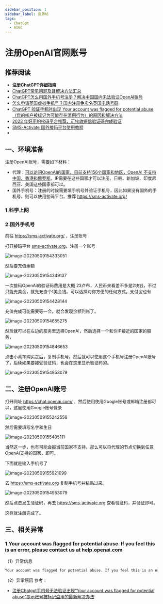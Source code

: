 ```yaml
---
sidebar_position: 1
sidebar_label: 资源帖
tags:
  - ChatGpt
  - AIGC
---
```



# 注册OpenAI官网账号

## 推荐阅读

- [**注册ChatGPT详细指南**](https://sms-activate.org/cn/info/ChatGPT)
- [ChatGPT常见问题及其解决方法汇总](https://blog.csdn.net/apple_51931783/article/details/130476452#comments_26368615)
- [ChatGPT怎么用国外手机号注册？解决中国国内无法验证OpenAI账号](https://www.chenweiliang.com/cwl-29546.html)
- [怎么申请英国虚拟手机号？国内注册免实名英国电话号码](https://www.chenweiliang.com/cwl-28676.html)
- [ChatGPT 验证手机时出现 Your account was flagged for potential abuse（您的帐户被标记为可能存在滥用行为）的原因和解决方法](https://laowangblog.com/chatgpt-your-account-was-flagged-for-potential-abuse.html)
- [2023 年好用的接码平台推荐，可接收短信验证码完成验证](https://laowangblog.com/recommended-sms-activate.html)
- [SMS-Activate 国外接码平台使用教程](https://www.11meigui.com/2023/sms-activate-usage.html)
-

## 一、环境准备

注册OpenAI账号，需要如下材料：

- 代理：[可以访问OpenAI的国家，目前支持156个国家和地区，OpenAI 不支持中国、香港和俄罗斯](https://uzbox.com/ai/not-available-openai.html)。IP需要在这些国家才可以注册。日韩、新加坡、印度尼西亚、美国这些国家都可以。
- 国外手机号：注册的时候需要填手机号并验证手机号，因此如果没有国外的手机号，则可以使用接码平台。推荐 <https://sms-activate.org/>

### 1.科学上网

### 2.国外手机号

前往 <https://sms-activate.org/> ，注册账号

打开接码平台 [sms-activate.org](https://sms-activate.org/?ref=2068197)，注册一个账号

![image-20230509154333051](./images/02-注册OpenAI官网账号/image-20230509154333051.png)

然后要充值余额

![image-20230509154349137](./images/02-注册OpenAI官网账号/image-20230509154349137.png)

一次接码OpenAi的验证码费用是大概 23卢布，人民币来看差不多是2块钱，不过只能充美金，就先充直个1美金钱。可以选择对你方便的任何方式。支付宝也有

![image-20230509154428144](./images/02-注册OpenAI官网账号/image-20230509154428144.png)

充值完成可能需要等一会，就会发现余额到账了。

![image-20230509154655275](./images/02-注册OpenAI官网账号/image-20230509154655275.png)

然后就可以在左边的服务里选择OpenAI，然后选择一个和你IP接近的国家的服务，

![image-20230509154846653](./images/02-注册OpenAI官网账号/image-20230509154846653.png)

点击小黄车购买之后，复制手机号，然后就可以使用这个手机号注册OpenAI账号了，后续如果要接受验证码，也会在这里显示验证码的。

![image-20230509154953079](./images/02-注册OpenAI官网账号/image-20230509154953079.png)

## 二、注册OpenAI账号

打开网址 <https://chat.openai.com/> ，然后使用使用Google账号或邮箱注册都可以，这里使用Google账号登录

![image-20230509155242556](./images/02-注册OpenAI官网账号/image-20230509155242556.png)

然后需要填写名字和生日

![image-20230509155405111](./images/02-注册OpenAI官网账号/image-20230509155405111.png)

当然这一步，也有可能会报当前国家不支持，那么可以将代理的节点切换到任意OpenAI支持的国家，即可。

下面就是输入手机号了

![image-20230509155621099](./images/02-注册OpenAI官网账号/image-20230509155621099.png)

去 <https://sms-activate.org> 复制手机号并粘贴过来。

![image-20230509154953079](./images/02-注册OpenAI官网账号/image-20230509154953079.png)

然后点击发生验证码，再去 <https://sms-activate.org> 查看验证码，并验证即可。

这样就注册完成了。

## 三、相关异常

### 1.Your account was flagged for potential abuse. If you feel this is an error, please contact us at help.openai.com

（1）异常信息

```bash
Your account was flagged for potential abuse. If you feel this is an error, please contact us at help.openai.com
```

（2）异常原因
参考：

- [注册Chatgpt手机号无法验证出现“Your account was flagged for potential abuse”提示账号被标记滥用的最新解决办法](https://blog.csdn.net/apple_51931783/article/details/130334758)
